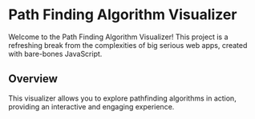 # Path Finding Algorithm Visualizer

Welcome to the Path Finding Algorithm Visualizer! This project is a refreshing break from the complexities of big serious web apps, created with bare-bones JavaScript.

## Overview

This visualizer allows you to explore pathfinding algorithms in action, providing an interactive and engaging experience.